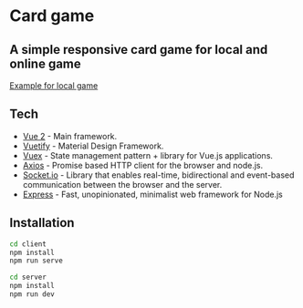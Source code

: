 # Card game
## A simple responsive card game for local and online game

[Example for local game](https://castle-battle.surge.sh/)

## Tech
- [Vue 2](https://vuejs.org/) - Main framework.
- [Vuetify](https://vuetifyjs.com/en/) - Material Design Framework.
- [Vuex](https://vuex.vuejs.org/guide/) - State management pattern + library for Vue.js applications.
- [Axios](https://github.com/axios/axios) - Promise based HTTP client for the browser and node.js.
- [Socket.io](https://socket.io/) -  Library that enables real-time, bidirectional and event-based communication between the browser and the server.
- [Express](http://expressjs.com/) - Fast, unopinionated, minimalist web framework for Node.js


## Installation
```sh
cd client
npm install
npm run serve
```

```sh
cd server
npm install
npm run dev
```
